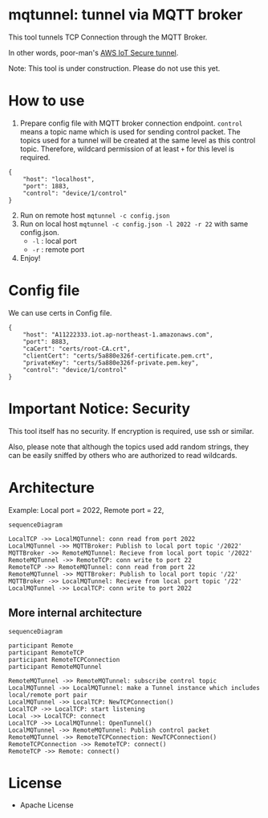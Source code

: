 # mqtunnel: tunnel via MQTT broker

This tool tunnels TCP Connection through the MQTT Broker.

In other words, poor-man's [AWS IoT Secure tunnel](https://docs.aws.amazon.com/iot/latest/developerguide/secure-tunneling.html).


Note: This tool is under construction. Please do not use this yet.

# How to use

1. Prepare config file with MQTT broker connection endpoint. `control` means a topic name which is used for sending control packet. The topics used for a tunnel will be created at the same level as this control topic. Therefore, wildcard permission of at least `+` for this level is required.

```
{
    "host": "localhost",
    "port": 1883,
    "control": "device/1/control"
}
```
2. Run on remote host `mqtunnel -c config.json`
3. Run on local host `mqtunnel -c config.json -l 2022 -r 22` with same config.json.
    - `-l` : local port
    - `-r` : remote port
4. Enjoy!

# Config file 

We can use certs in Config file.

```
{
    "host": "A11222333.iot.ap-northeast-1.amazonaws.com",
    "port": 8883,
    "caCert": "certs/root-CA.crt",
    "clientCert": "certs/5a880e326f-certificate.pem.crt",
    "privateKey": "certs/5a880e326f-private.pem.key",
    "control": "device/1/control"
}
```

# Important Notice: Security

This tool itself has no security. If encryption is required, use ssh or similar.

Also, please note that although the topics used add random strings, they can be easily sniffed by others who are authorized to read wildcards.

# Architecture

Example: Local port = 2022, Remote port = 22,

```mermaid
sequenceDiagram

LocalTCP ->> LocalMQTunnel: conn read from port 2022
LocalMQTunnel ->> MQTTBroker: Publish to local port topic '/2022'
MQTTBroker ->> RemoteMQTunnel: Recieve from local port topic '/2022'
RemoteMQTunnel ->> RemoteTCP: conn write to port 22
RemoteTCP ->> RemoteMQTunnel: conn read from port 22
RemoteMQTunnel ->> MQTTBroker: Publish to local port topic '/22'
MQTTBroker ->> LocalMQTunnel: Recieve from local port topic '/22'
LocalMQTunnel ->> LocalTCP: conn write to port 2022
```

## More internal architecture

```mermaid
sequenceDiagram

participant Remote
participant RemoteTCP
participant RemoteTCPConnection
participant RemoteMQTunnel

RemoteMQTunnel ->> RemoteMQTunnel: subscribe control topic
LocalMQTunnel ->> LocalMQTunnel: make a Tunnel instance which includes local/remote port pair
LocalMQTunnel ->> LocalTCP: NewTCPConnection()
LocalTCP ->> LocalTCP: start listening
Local ->> LocalTCP: connect
LocalTCP ->> LocalMQTunnel: OpenTunnel()
LocalMQTunnel ->> RemoteMQTunnel: Publish control packet
RemoteMQTunnel ->> RemoteTCPConnection: NewTCPConnection()
RemoteTCPConnection ->> RemoteTCP: connect()
RemoteTCP ->> Remote: connect()
```


# License

- Apache License
